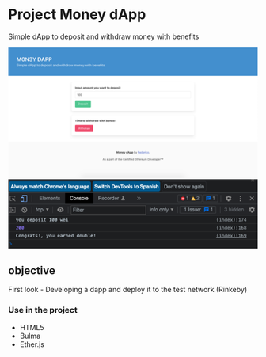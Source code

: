 # Project Money dApp

Simple dApp to deposit and withdraw money with benefits

![Alt text](img/money-dapp.png?raw=true)
![Alt text](img/console.png?raw=true)


## objective

First look -  Developing a dapp and deploy it to the test network (Rinkeby)

### Use in the project

- HTML5
- Bulma
- Ether.js
